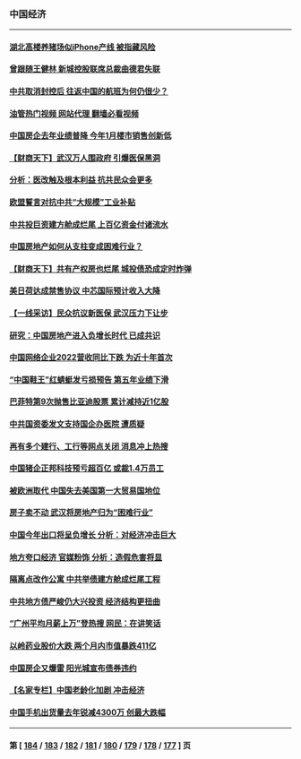 ### 中国经济
---
#### [湖北高楼养猪场似iPhone产线 被指藏风险](../../pages/ncid283/n13926526.md?02111245) 
#### [曾跟随王健林 新城控股联席总裁曲德君失联](../../pages/ncid283/n13927379.md?02111245) 
#### [中共取消封控后 往返中国的航班为何仍很少？](../../pages/ncid283/n13927289.md?02111245) 
#### [油管热门视频 网站代理 翻墙必看视频](http://138.2.39.72:81/youtube.html?epic-marker?02111245)
#### [中国房企去年业绩普降 今年1月楼市销售创新低](../../pages/ncid283/n13927253.md?02111245) 
#### [【财商天下】武汉万人围政府 引爆医保黑洞](../../pages/ncid283/n13927281.md?02111245) 
#### [分析：医改触及根本利益 抗共民众会更多](../../pages/ncid283/n13926456.md?02111245) 
#### [欧盟誓言对抗中共“大规模”工业补贴](../../pages/ncid283/n13927206.md?02111245) 
#### [中共投巨资建方舱成烂尾 上百亿资金付诸流水](../../pages/ncid283/n13927250.md?02111245) 
#### [中国房地产如何从支柱变成困难行业？](../../pages/ncid283/n13926791.md?02111245) 
#### [【财商天下】共有产权房也烂尾 城投债恐成定时炸弹](../../pages/ncid283/n13926608.md?02111245) 
#### [美日荷达成禁售协议 中芯国际预计收入大降](../../pages/ncid283/n13926542.md?02111245) 
#### [【一线采访】民众抗议新医保 武汉压力下让步](../../pages/ncid283/n13926500.md?02111245) 
#### [研究：中国房地产进入负增长时代 已成共识](../../pages/ncid283/n13926564.md?02111245) 
#### [中国网络企业2022营收同比下跌 为近十年首次](../../pages/ncid283/n13926548.md?02111245) 
#### [“中国鞋王”红蜻蜓发亏损预告 第五年业绩下滑](../../pages/ncid283/n13926518.md?02111245) 
#### [巴菲特第9次抛售比亚迪股票 累计减持近1亿股](../../pages/ncid283/n13926505.md?02111245) 
#### [中共国资委发文支持国企办医院 遭质疑](../../pages/ncid283/n13926159.md?02111245) 
#### [再有多个建行、工行等网点关闭 消息冲上热搜](../../pages/ncid283/n13926235.md?02111245) 
#### [中国猪企正邦科技预亏超百亿 或裁1.4万员工](../../pages/ncid283/n13925789.md?02111245) 
#### [被欧洲取代 中国失去美国第一大贸易国地位](../../pages/ncid283/n13925575.md?02111245) 
#### [房子卖不动 武汉将房地产归为“困难行业”](../../pages/ncid283/n13925300.md?02111245) 
#### [中国今年出口将呈负增长 分析：对经济冲击巨大](../../pages/ncid283/n13924797.md?02111245) 
#### [地方夸口经济 官媒粉饰 分析：造假危害将显](../../pages/ncid283/n13924447.md?02111245) 
#### [隔离点改作公寓 中共举债建方舱成烂尾工程](../../pages/ncid283/n13924106.md?02111245) 
#### [中共地方债严峻仍大兴投资 经济结构更扭曲](../../pages/ncid283/n13924082.md?02111245) 
#### [“广州平均月薪上万”登热搜 网民：在讲笑话](../../pages/ncid283/n13923780.md?02111245) 
#### [以岭药业股价大跌 两个月内市值暴跌411亿](../../pages/ncid283/n13923641.md?02111245) 
#### [中国房企又爆雷 阳光城宣布债券违约](../../pages/ncid283/n13923436.md?02111245) 
#### [【名家专栏】中国老龄化加剧 冲击经济](../../pages/ncid283/n13919481.md?02111245) 
#### [中国手机出货量去年锐减4300万 创最大跌幅](../../pages/ncid283/n13923358.md?02111245) 

---
#### 第 [ [184](./184.md?02111245) / [183](./183.md?02111245) / [182](./182.md?02111245) / [181](./181.md?02111245) / [180](./180.md?02111245) / [179](./179.md?02111245) / [178](./178.md?02111245) / [177](./177.md?02111245) ] 页
